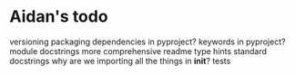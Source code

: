 # Aidan's todo

versioning
packaging
dependencies in pyproject?
keywords in pyproject?
module docstrings
more comprehensive readme
type hints
standard docstrings
why are we importing all the things in __init__?
tests